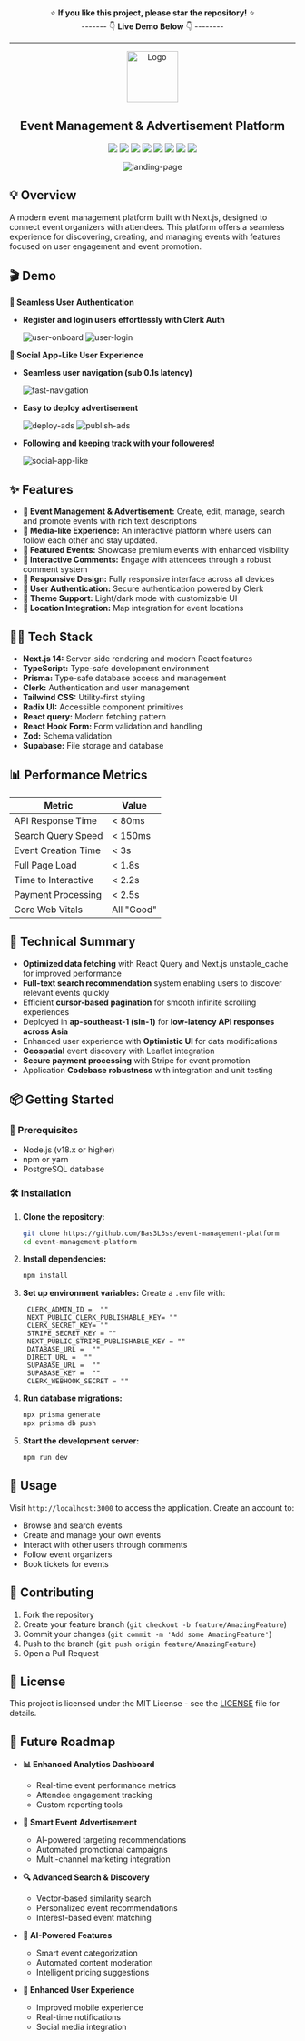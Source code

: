 <div align="center">

⭐ **If you like this project, please star the repository!** ⭐ <br>
------- 👇 **Live Demo Below** 👇 --------

<hr>
</div>

<div align="center">
<a href="https://github.com/Bas3L3ss/event-management-platform" target="blank">
<img src="assets/favicon.ico" width="90" alt="Logo" />
</a>

<h2>Event Management & Advertisement Platform</h2>

![](https://img.shields.io/badge/TypeScript-007ACC?style=for-the-badge&logo=typescript&logoColor=white)
![](https://img.shields.io/badge/Next.js-000000?style=for-the-badge&logo=next.js&logoColor=white)
![](https://img.shields.io/badge/Tailwind_CSS-38B2AC?style=for-the-badge&logo=tailwind-css&logoColor=white)
![](https://img.shields.io/badge/Supabase-61DAFB?style=for-the-badge&logo=supabase&logoColor=black)
![](https://img.shields.io/badge/Prisma-3982CE?style=for-the-badge&logo=Prisma&logoColor=white)
![](https://img.shields.io/badge/Clerk-6B46C1?style=for-the-badge&logo=clerk&logoColor=white)
![](https://img.shields.io/badge/Radix_UI-161618?style=for-the-badge&logo=radix-ui&logoColor=white)
![](https://img.shields.io/badge/React_Query-FF4154?style=for-the-badge&logo=reactquery&logoColor=white)

![landing-page](assets/landing-page-ezgif.com-video-to-gif-converter.gif)

</div>

## 💡 Overview

A modern event management platform built with Next.js, designed to connect event organizers with attendees. This platform offers a seamless experience for discovering, creating, and managing events with features focused on user engagement and event promotion.

## 🎬 Demo

**🔐 Seamless User Authentication**

- **Register and login users effortlessly with Clerk Auth**

  ![user-onboard](assets/user-onboarding-ezgif.com-video-to-gif-converter.gif)
  ![user-login](assets/authentication-with-clerk-ezgif.com-video-to-gif-converter.gif)

**📨 Social App-Like User Experience**

- **Seamless user navigation (sub 0.1s latency)**

  ![fast-navigation](assets/fast-navigation-ezgif.com-video-to-gif-converter.gif)

- **Easy to deploy advertisement**

  ![deploy-ads](assets/add-event-ezgif.com-video-to-gif-converter.gif)
  ![publish-ads](assets/publish-event-ads-ezgif.com-video-to-gif-converter.gif)

- **Following and keeping track with your followeres!**

  ![social-app-like](assets/social-app-like-ezgif.com-video-to-gif-converter.gif)

## ✨ Features

- **📅 Event Management & Advertisement:** Create, edit, manage, search and promote events with rich text descriptions
- **👥 Media-like Experience:** An interactive platform where users can follow each other and stay updated.
- **🌟 Featured Events:** Showcase premium events with enhanced visibility
- **💬 Interactive Comments:** Engage with attendees through a robust comment system
- **📱 Responsive Design:** Fully responsive interface across all devices
- **🔐 User Authentication:** Secure authentication powered by Clerk
- **🎨 Theme Support:** Light/dark mode with customizable UI
- **📍 Location Integration:** Map integration for event locations

## 👩‍💻 Tech Stack

- **Next.js 14:** Server-side rendering and modern React features
- **TypeScript:** Type-safe development environment
- **Prisma:** Type-safe database access and management
- **Clerk:** Authentication and user management
- **Tailwind CSS:** Utility-first styling
- **Radix UI:** Accessible component primitives
- **React query:** Modern fetching pattern
- **React Hook Form:** Form validation and handling
- **Zod:** Schema validation
- **Supabase:** File storage and database

## 📊 Performance Metrics

| Metric              | Value      |
| ------------------- | ---------- |
| API Response Time   | < 80ms     |
| Search Query Speed  | < 150ms    |
| Event Creation Time | < 3s       |
| Full Page Load      | < 1.8s     |
| Time to Interactive | < 2.2s     |
| Payment Processing  | < 2.5s     |
| Core Web Vitals     | All "Good" |

## 🚀 Technical Summary

- **Optimized data fetching** with React Query and Next.js unstable_cache for improved performance
- **Full-text search recommendation** system enabling users to discover relevant events quickly
- Efficient **cursor-based pagination** for smooth infinite scrolling experiences
- Deployed in **ap-southeast-1 (sin-1)** for **low-latency API responses across Asia**
- Enhanced user experience with **Optimistic UI** for data modifications
- **Geospatial** event discovery with Leaflet integration
- **Secure payment processing** with Stripe for event promotion
- Application **Codebase robustness** with integration and unit testing

## 📦 Getting Started

### 🚀 Prerequisites

- Node.js (v18.x or higher)
- npm or yarn
- PostgreSQL database

### 🛠️ Installation

1. **Clone the repository:**

   ```bash
   git clone https://github.com/Bas3L3ss/event-management-platform
   cd event-management-platform
   ```

2. **Install dependencies:**

   ```bash
   npm install
   ```

3. **Set up environment variables:**
   Create a `.env` file with:

   ```env
    CLERK_ADMIN_ID =  ""
    NEXT_PUBLIC_CLERK_PUBLISHABLE_KEY= ""
    CLERK_SECRET_KEY= ""
    STRIPE_SECRET_KEY = ""
    NEXT_PUBLIC_STRIPE_PUBLISHABLE_KEY = ""
    DATABASE_URL =  ""
    DIRECT_URL =  ""
    SUPABASE_URL =  ""
    SUPABASE_KEY =  ""
    CLERK_WEBHOOK_SECRET = ""
   ```

4. **Run database migrations:**

   ```bash
   npx prisma generate
   npx prisma db push
   ```

5. **Start the development server:**
   ```bash
   npm run dev
   ```

## 📖 Usage

Visit `http://localhost:3000` to access the application. Create an account to:

- Browse and search events
- Create and manage your own events
- Interact with other users through comments
- Follow event organizers
- Book tickets for events

## 🤝 Contributing

1. Fork the repository
2. Create your feature branch (`git checkout -b feature/AmazingFeature`)
3. Commit your changes (`git commit -m 'Add some AmazingFeature'`)
4. Push to the branch (`git push origin feature/AmazingFeature`)
5. Open a Pull Request

## 📜 License

This project is licensed under the MIT License - see the [LICENSE](LICENSE) file for details.

## 🚀 Future Roadmap

- **📊 Enhanced Analytics Dashboard**

  - Real-time event performance metrics
  - Attendee engagement tracking
  - Custom reporting tools

- **🎯 Smart Event Advertisement**

  - AI-powered targeting recommendations
  - Automated promotional campaigns
  - Multi-channel marketing integration

- **🔍 Advanced Search & Discovery**

  - Vector-based similarity search
  - Personalized event recommendations
  - Interest-based event matching

- **🤖 AI-Powered Features**

  - Smart event categorization
  - Automated content moderation
  - Intelligent pricing suggestions

- **📱 Enhanced User Experience**
  - Improved mobile experience
  - Real-time notifications
  - Social media integration

